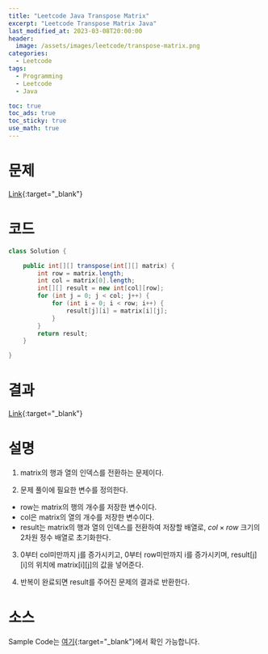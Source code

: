 ```yaml
---
title: "Leetcode Java Transpose Matrix"
excerpt: "Leetcode Transpose Matrix Java"
last_modified_at: 2023-03-08T20:00:00
header:
  image: /assets/images/leetcode/transpose-matrix.png
categories:
  - Leetcode
tags:
  - Programming
  - Leetcode
  - Java

toc: true
toc_ads: true
toc_sticky: true
use_math: true
---
```

# 문제
[Link](https://leetcode.com/problems/transpose-matrix){:target="_blank"}

# 코드
```java
class Solution {

	public int[][] transpose(int[][] matrix) {
		int row = matrix.length;
		int col = matrix[0].length;
		int[][] result = new int[col][row];
		for (int j = 0; j < col; j++) {
			for (int i = 0; i < row; i++) {
				result[j][i] = matrix[i][j];
			}
		}
		return result;
	}

}
```

# 결과
[Link](https://leetcode.com/problems/transpose-matrix/submissions/911411264/){:target="_blank"}

# 설명
1. matrix의 행과 열의 인덱스를 전환하는 문제이다.

2. 문제 풀이에 필요한 변수를 정의한다.
- row는 matrix의 행의 개수를 저장한 변수이다.
- col은 matrix의 열의 개수를 저장한 변수이다.
- result는 matrix의 행과 열의 인덱스를 전환하여 저장할 배열로, $col \times row$ 크기의 2차원 정수 배열로 초기화한다.

3. 0부터 col미만까지 j를 증가시키고, 0부터 row미만까지 i를 증가시키며, result[j][i]의 위치에 matrix[i][j]의 값을 넣어준다.

4. 반복이 완료되면 result를 주어진 문제의 결과로 반환한다.

# 소스
Sample Code는 [여기](https://github.com/GracefulSoul/leetcode/blob/master/src/main/java/gracefulsoul/problems/TransposeMatrix.java){:target="_blank"}에서 확인 가능합니다.